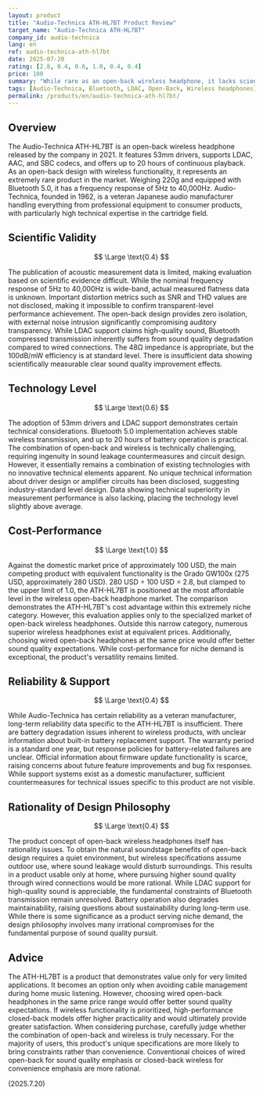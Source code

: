 ```yaml
---
layout: product
title: "Audio-Technica ATH-HL7BT Product Review"
target_name: "Audio-Technica ATH-HL7BT"
company_id: audio-technica
lang: en
ref: audio-technica-ath-hl7bt
date: 2025-07-20
rating: [2.8, 0.4, 0.6, 1.0, 0.4, 0.4]
price: 100
summary: "While rare as an open-back wireless headphone, it lacks scientific validity and overall appeal"
tags: [Audio-Technica, Bluetooth, LDAC, Open-Back, Wireless headphones]
permalink: /products/en/audio-technica-ath-hl7bt/
---
```

## Overview

The Audio-Technica ATH-HL7BT is an open-back wireless headphone released by the company in 2021. It features 53mm drivers, supports LDAC, AAC, and SBC codecs, and offers up to 20 hours of continuous playback. As an open-back design with wireless functionality, it represents an extremely rare product in the market. Weighing 220g and equipped with Bluetooth 5.0, it has a frequency response of 5Hz to 40,000Hz. Audio-Technica, founded in 1962, is a veteran Japanese audio manufacturer handling everything from professional equipment to consumer products, with particularly high technical expertise in the cartridge field.

## Scientific Validity

$$ \Large \text{0.4} $$

The publication of acoustic measurement data is limited, making evaluation based on scientific evidence difficult. While the nominal frequency response of 5Hz to 40,000Hz is wide-band, actual measured flatness data is unknown. Important distortion metrics such as SNR and THD values are not disclosed, making it impossible to confirm transparent-level performance achievement. The open-back design provides zero isolation, with external noise intrusion significantly compromising auditory transparency. While LDAC support claims high-quality sound, Bluetooth compressed transmission inherently suffers from sound quality degradation compared to wired connections. The 48Ω impedance is appropriate, but the 100dB/mW efficiency is at standard level. There is insufficient data showing scientifically measurable clear sound quality improvement effects.

## Technology Level

$$ \Large \text{0.6} $$

The adoption of 53mm drivers and LDAC support demonstrates certain technical considerations. Bluetooth 5.0 implementation achieves stable wireless transmission, and up to 20 hours of battery operation is practical. The combination of open-back and wireless is technically challenging, requiring ingenuity in sound leakage countermeasures and circuit design. However, it essentially remains a combination of existing technologies with no innovative technical elements apparent. No unique technical information about driver design or amplifier circuits has been disclosed, suggesting industry-standard level design. Data showing technical superiority in measurement performance is also lacking, placing the technology level slightly above average.

## Cost-Performance

$$ \Large \text{1.0} $$

Against the domestic market price of approximately 100 USD, the main competing product with equivalent functionality is the Grado GW100x (275 USD, approximately 280 USD). 280 USD ÷ 100 USD = 2.8, but clamped to the upper limit of 1.0, the ATH-HL7BT is positioned at the most affordable level in the wireless open-back headphone market. The comparison demonstrates the ATH-HL7BT's cost advantage within this extremely niche category. However, this evaluation applies only to the specialized market of open-back wireless headphones. Outside this narrow category, numerous superior wireless headphones exist at equivalent prices. Additionally, choosing wired open-back headphones at the same price would offer better sound quality expectations. While cost-performance for niche demand is exceptional, the product's versatility remains limited.

## Reliability & Support

$$ \Large \text{0.4} $$

While Audio-Technica has certain reliability as a veteran manufacturer, long-term reliability data specific to the ATH-HL7BT is insufficient. There are battery degradation issues inherent to wireless products, with unclear information about built-in battery replacement support. The warranty period is a standard one year, but response policies for battery-related failures are unclear. Official information about firmware update functionality is scarce, raising concerns about future feature improvements and bug fix responses. While support systems exist as a domestic manufacturer, sufficient countermeasures for technical issues specific to this product are not visible.

## Rationality of Design Philosophy

$$ \Large \text{0.4} $$

The product concept of open-back wireless headphones itself has rationality issues. To obtain the natural soundstage benefits of open-back design requires a quiet environment, but wireless specifications assume outdoor use, where sound leakage would disturb surroundings. This results in a product usable only at home, where pursuing higher sound quality through wired connections would be more rational. While LDAC support for high-quality sound is appreciable, the fundamental constraints of Bluetooth transmission remain unresolved. Battery operation also degrades maintainability, raising questions about sustainability during long-term use. While there is some significance as a product serving niche demand, the design philosophy involves many irrational compromises for the fundamental purpose of sound quality pursuit.

## Advice

The ATH-HL7BT is a product that demonstrates value only for very limited applications. It becomes an option only when avoiding cable management during home music listening. However, choosing wired open-back headphones in the same price range would offer better sound quality expectations. If wireless functionality is prioritized, high-performance closed-back models offer higher practicality and would ultimately provide greater satisfaction. When considering purchase, carefully judge whether the combination of open-back and wireless is truly necessary. For the majority of users, this product's unique specifications are more likely to bring constraints rather than convenience. Conventional choices of wired open-back for sound quality emphasis or closed-back wireless for convenience emphasis are more rational.

(2025.7.20)